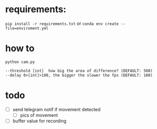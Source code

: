 # requirements:
`pip install -r requirements.txt`
or
`conda env create --file=enviroment.yml`
# how to
`python cam.py`

```
--threshold [int]  how big the area of difference? (DEFAULT: 500)
--delay 0>[int]>100, the bigger the slower the fps (DEFAULT: 100)
```
# todo
- [ ] send telegram notif if movement detected
    - [ ] pics of movement
- [ ] buffer value for recording